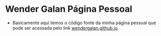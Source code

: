 # Wender Galan Página Pessoal

- Basicamente aqui temos o código fonte da minha página pessoal que pode ser acessada pelo link [wendergalan.github.io](wendergalan.github.io).
